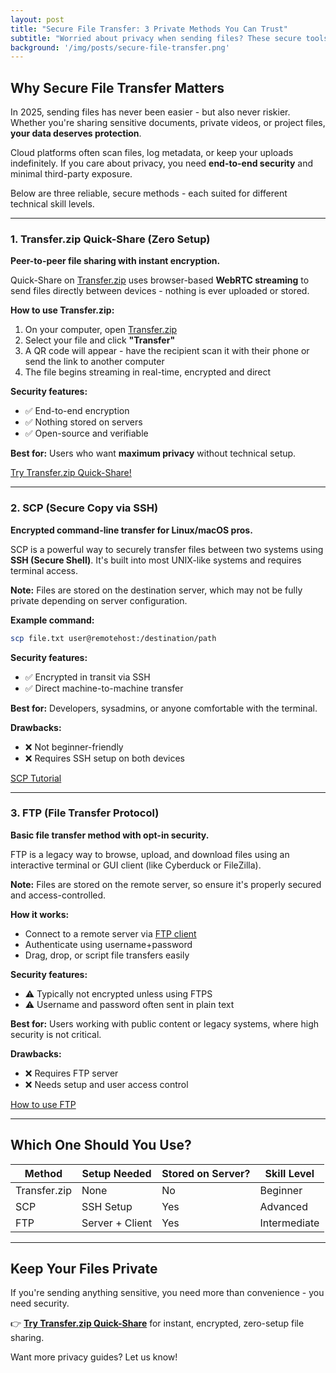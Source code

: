 ```yaml
---
layout: post
title: "Secure File Transfer: 3 Private Methods You Can Trust"
subtitle: "Worried about privacy when sending files? These secure tools protect your data."
background: '/img/posts/secure-file-transfer.png'
---
```


## Why Secure File Transfer Matters

In 2025, sending files has never been easier - but also never riskier. Whether you're sharing sensitive documents, private videos, or project files, **your data deserves protection**.

Cloud platforms often scan files, log metadata, or keep your uploads indefinitely. If you care about privacy, you need **end-to-end security** and minimal third-party exposure.

Below are three reliable, secure methods - each suited for different technical skill levels.

---

### 1. **Transfer.zip Quick-Share (Zero Setup)**

**Peer-to-peer file sharing with instant encryption.**

Quick-Share on [Transfer.zip](https://transfer.zip) uses browser-based **WebRTC streaming** to send files directly between devices - nothing is ever uploaded or stored.

**How to use Transfer.zip:**

1. On your computer, open [Transfer.zip](https://transfer.zip)
2. Select your file and click **"Transfer"**
3. A QR code will appear - have the recipient scan it with their phone or send the link to another computer
4. The file begins streaming in real-time, encrypted and direct

**Security features:**

- ✅ End-to-end encryption
- ✅ Nothing stored on servers
- ✅ Open-source and verifiable

**Best for:** Users who want **maximum privacy** without technical setup.

<a href="https://transfer.zip/" class="btn btn-primary" target="_blank">Try Transfer.zip Quick-Share!</a>

---

### 2. **SCP (Secure Copy via SSH)**

**Encrypted command-line transfer for Linux/macOS pros.**

SCP is a powerful way to securely transfer files between two systems using **SSH (Secure Shell)**. It's built into most UNIX-like systems and requires terminal access.

**Note:** Files are stored on the destination server, which may not be fully private depending on server configuration.

**Example command:**

```bash
scp file.txt user@remotehost:/destination/path
```

**Security features:**

- ✅ Encrypted in transit via SSH
- ✅ Direct machine-to-machine transfer

**Best for:** Developers, sysadmins, or anyone comfortable with the terminal.

**Drawbacks:**

- ❌ Not beginner-friendly
- ❌ Requires SSH setup on both devices

<a href="https://linuxize.com/post/how-to-use-scp-command-to-securely-transfer-files/" class="btn btn-primary" target="_blank">SCP Tutorial</a>

---

### 3. **FTP (File Transfer Protocol)**

**Basic file transfer method with opt-in security.**

FTP is a legacy  way to browse, upload, and download files using an interactive terminal or GUI client (like Cyberduck or FileZilla).

**Note:** Files are stored on the remote server, so ensure it's properly secured and access-controlled.

**How it works:**

- Connect to a remote server via [FTP client](https://blog.transfer.zip/2025/04/08/best-ftp-clients.html)
- Authenticate using username+password
- Drag, drop, or script file transfers easily

**Security features:**

- ⚠️ Typically not encrypted unless using FTPS
- ⚠️ Username and password often sent in plain text

**Best for:** Users working with public content or legacy systems, where high security is not critical.

**Drawbacks:**

- ❌ Requires FTP server
- ❌ Needs setup and user access control

<a href="https://www.wikihow.com/Use-FTP" class="btn btn-primary" target="_blank">How to use FTP</a>

---

## Which One Should You Use?

| Method       | Setup Needed    | Stored on Server? | Skill Level  |
| ------------ | --------------- | ----------------- | ------------ |
| Transfer.zip | None            | No                | Beginner     |
| SCP          | SSH Setup       | Yes               | Advanced     |
| FTP          | Server + Client | Yes               | Intermediate |

---

## Keep Your Files Private

If you're sending anything sensitive, you need more than convenience - you need security.

👉 **[Try Transfer.zip Quick-Share](https://transfer.zip)** for instant, encrypted, zero-setup file sharing.

Want more privacy guides? Let us know!

